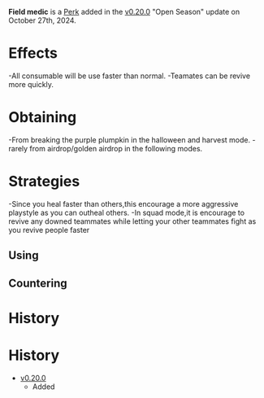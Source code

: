 **Field medic** is a [Perk](/perks) added in the [v0.20.0](https://github.com/HasangerGames/suroi/releases/tag/v0.20.0) "Open Season" update on October 27th, 2024. 

# Effects
-All consumable will be use faster than normal.
-Teamates can be revive more quickly.
# Obtaining
-From breaking the purple plumpkin in the halloween and harvest mode.
-rarely from airdrop/golden airdrop in the following modes.
# Strategies
-Since you heal faster than others,this encourage a more aggressive playstyle as you can outheal others.
-In squad mode,it is encourage to revive any downed teammates while letting your other teammates fight as you revive people faster
## Using

## Countering

# History
# History
- [v0.20.0](https://github.com/HasangerGames/suroi/releases/tag/v0.20.0)
  - Added
